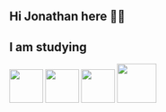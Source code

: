 
## Hi Jonathan here 👋🏻

## I am studying
<img src="https://cdn.jsdelivr.net/gh/devicons/devicon/icons/c/c-line.svg" width="60" height="60"/>
<img src="https://cdn.jsdelivr.net/gh/devicons/devicon/icons/apple/apple-original.svg" width="60" height="60"/>
<img src="https://cdn.jsdelivr.net/gh/devicons/devicon/icons/python/python-original-wordmark.svg" widht="60" height="60"/>
<img src="https://cdn.jsdelivr.net/gh/devicons/devicon/icons/visualstudio/visualstudio-plain-wordmark.svg" widht="70" height="70"/>
